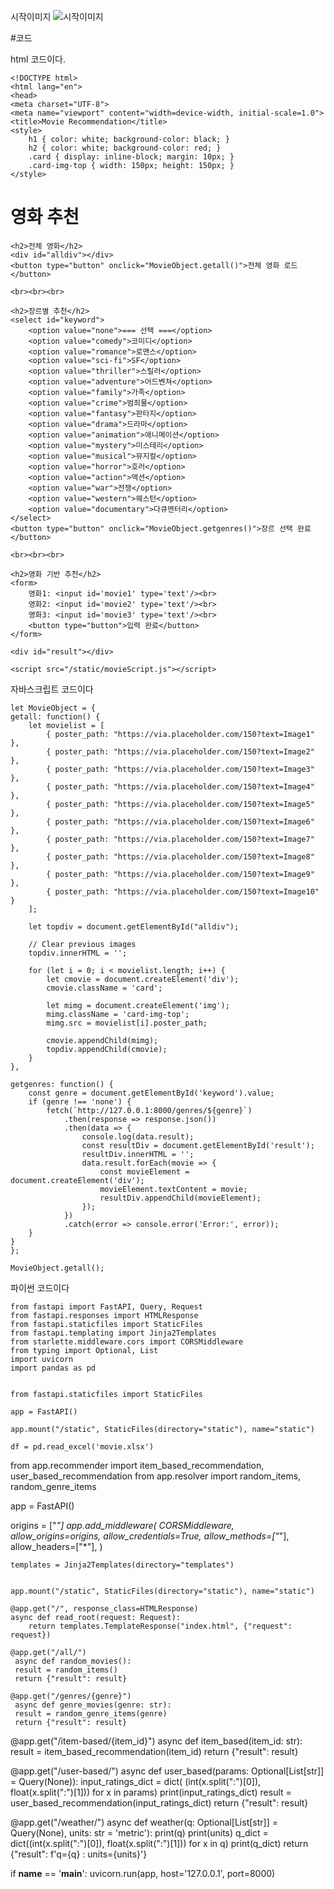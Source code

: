 시작이미지
![시작이미지](https://github.com/wjdtnd/Web2/assets/162400276/e39e8dd6-b1d4-40c7-8a51-657cdc7648dd)


#코드

html 코드이다.

    <!DOCTYPE html>
    <html lang="en">
    <head>
    <meta charset="UTF-8">
    <meta name="viewport" content="width=device-width, initial-scale=1.0">
    <title>Movie Recommendation</title>
    <style>
        h1 { color: white; background-color: black; }
        h2 { color: white; background-color: red; }
        .card { display: inline-block; margin: 10px; }
        .card-img-top { width: 150px; height: 150px; }
    </style>
</head>
<body>
<h1>영화 추천</h1>

    <h2>전체 영화</h2>
    <div id="alldiv"></div>
    <button type="button" onclick="MovieObject.getall()">전체 영화 로드</button>

    <br><br><br>

    <h2>장르별 추천</h2>
    <select id="keyword">
        <option value="none">=== 선택 ===</option>
        <option value="comedy">코미디</option>
        <option value="romance">로맨스</option>
        <option value="sci-fi">SF</option>
        <option value="thriller">스릴러</option>
        <option value="adventure">어드벤쳐</option>
        <option value="family">가족</option>
        <option value="crime">범죄물</option>
        <option value="fantasy">판타지</option>
        <option value="drama">드라마</option>
        <option value="animation">애니메이션</option>
        <option value="mystery">미스테리</option>
        <option value="musical">뮤지컬</option>
        <option value="horror">호러</option>
        <option value="action">액션</option>
        <option value="war">전쟁</option>
        <option value="western">웨스턴</option>
        <option value="documentary">다큐멘터리</option>        
    </select>
    <button type="button" onclick="MovieObject.getgenres()">장르 선택 완료</button>

    <br><br><br>

    <h2>영화 기반 추천</h2>
    <form>
        영화1: <input id='movie1' type='text'/><br>
        영화2: <input id='movie2' type='text'/><br>
        영화3: <input id='movie3' type='text'/><br>
        <button type="button">입력 완료</button>
    </form>

    <div id="result"></div>

    <script src="/static/movieScript.js"></script>
</body>
</html>


자바스크립트 코드이다

    
    let MovieObject = {
    getall: function() {
        let movielist = [
            { poster_path: "https://via.placeholder.com/150?text=Image1" },
            { poster_path: "https://via.placeholder.com/150?text=Image2" },
            { poster_path: "https://via.placeholder.com/150?text=Image3" },
            { poster_path: "https://via.placeholder.com/150?text=Image4" },
            { poster_path: "https://via.placeholder.com/150?text=Image5" },
            { poster_path: "https://via.placeholder.com/150?text=Image6" },
            { poster_path: "https://via.placeholder.com/150?text=Image7" },
            { poster_path: "https://via.placeholder.com/150?text=Image8" },
            { poster_path: "https://via.placeholder.com/150?text=Image9" },
            { poster_path: "https://via.placeholder.com/150?text=Image10" }
        ];

        let topdiv = document.getElementById("alldiv");

        // Clear previous images
        topdiv.innerHTML = '';

        for (let i = 0; i < movielist.length; i++) {
            let cmovie = document.createElement('div');
            cmovie.className = 'card';

            let mimg = document.createElement('img');
            mimg.className = 'card-img-top';
            mimg.src = movielist[i].poster_path;

            cmovie.appendChild(mimg);
            topdiv.appendChild(cmovie);
        }
    },

    getgenres: function() {
        const genre = document.getElementById('keyword').value;
        if (genre !== 'none') {
            fetch(`http://127.0.0.1:8000/genres/${genre}`)
                .then(response => response.json())
                .then(data => {
                    console.log(data.result);
                    const resultDiv = document.getElementById('result');
                    resultDiv.innerHTML = '';
                    data.result.forEach(movie => {
                        const movieElement = document.createElement('div');
                        movieElement.textContent = movie;
                        resultDiv.appendChild(movieElement);
                    });
                })
                .catch(error => console.error('Error:', error));
        }
    }
    };

    MovieObject.getall();


파이썬 코드이다


    from fastapi import FastAPI, Query, Request
    from fastapi.responses import HTMLResponse
    from fastapi.staticfiles import StaticFiles
    from fastapi.templating import Jinja2Templates
    from starlette.middleware.cors import CORSMiddleware
    from typing import Optional, List
    import uvicorn
    import pandas as pd


    from fastapi.staticfiles import StaticFiles

    app = FastAPI()

    app.mount("/static", StaticFiles(directory="static"), name="static")

    df = pd.read_excel('movie.xlsx')


   from app.recommender import item_based_recommendation, user_based_recommendation
   from app.resolver import random_items, random_genre_items

   app = FastAPI()


  origins = ["*"]
  app.add_middleware(
    CORSMiddleware,
    allow_origins=origins,
    allow_credentials=True,
    allow_methods=["*"],
    allow_headers=["*"],
    )


    templates = Jinja2Templates(directory="templates")


    app.mount("/static", StaticFiles(directory="static"), name="static")

    @app.get("/", response_class=HTMLResponse)
    async def read_root(request: Request):
        return templates.TemplateResponse("index.html", {"request": request})

    @app.get("/all/")
     async def random_movies():
     result = random_items()
     return {"result": result}

    @app.get("/genres/{genre}")
     async def genre_movies(genre: str):
     result = random_genre_items(genre)
     return {"result": result}

   @app.get("/item-based/{item_id}")
     async def item_based(item_id: str):
     result = item_based_recommendation(item_id)
     return {"result": result}

  @app.get("/user-based/")
    async def user_based(params: Optional[List[str]] = Query(None)):
        input_ratings_dict = dict(
            (int(x.split(":")[0]), float(x.split(":")[1])) for x in params)
        print(input_ratings_dict)
        result = user_based_recommendation(input_ratings_dict)
        return {"result": result}

   @app.get("/weather/")
async def weather(q: Optional[List[str]] = Query(None), units: str = 'metric'):
    print(q)
    print(units)
    q_dict = dict((int(x.split(":")[0]), float(x.split(":")[1])) for x in q)
    print(q_dict)
    return {"result": f'q={q} : units={units}'}

if __name__ == '__main__':
    uvicorn.run(app, host='127.0.0.1', port=8000)



